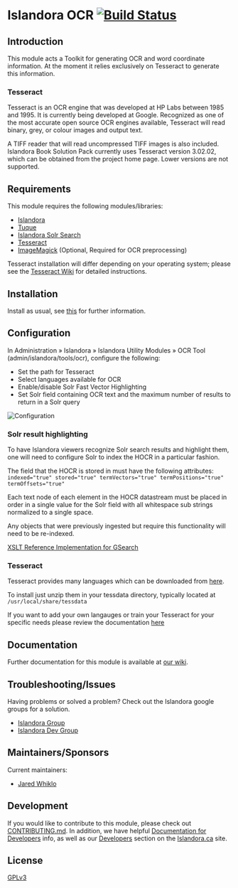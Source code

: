 # Islandora OCR [![Build Status](https://travis-ci.org/Islandora/islandora_ocr.png?branch=7.x)](https://travis-ci.org/Islandora/islandora_ocr)

## Introduction

This module acts a Toolkit for generating OCR and word coordinate information. At the moment it relies exclusively on Tesseract to generate this information.

### Tesseract

Tesseract is an OCR engine that was developed at HP Labs between 1985 and 1995. It is currently being developed at Google. Recognized as one of the most accurate open source OCR engines available, Tesseract will read binary, grey, or colour images and output text.

A TIFF reader that will read uncompressed TIFF images is also included. Islandora Book Solution Pack currently uses Tesseract version 3.02.02, which can be obtained from the project home page. Lower versions are not supported.

## Requirements

This module requires the following modules/libraries:

* [Islandora](https://github.com/islandora/islandora)
* [Tuque](https://github.com/islandora/tuque)
* [Islandora Solr Search](https://github.com/Islandora/islandora_solr_search)
* [Tesseract](https://github.com/tesseract-ocr/tesseract/wiki)
* [ImageMagick](http://www.imagemagick.org/) (Optional, Required for OCR preprocessing)

Tesseract installation will differ depending on your operating system; please see the
[Tesseract Wiki](https://github.com/tesseract-ocr/tesseract/wiki) for detailed instructions.

## Installation

Install as usual, see [this](https://drupal.org/documentation/install/modules-themes/modules-7) for further information.

## Configuration

In Administration » Islandora » Islandora Utility Modules » OCR Tool (admin/islandora/tools/ocr), configure the following:

* Set the path for Tesseract
* Select languages available for OCR
* Enable/disable Solr Fast Vector Highlighting
* Set Solr field containing OCR text and the maximum number of results to return in a Solr query

![Configuration](https://camo.githubusercontent.com/0c1fd39bad0200eb1bb0ed36ae761dfe50665ba6/687474703a2f2f692e696d6775722e636f6d2f4c386e704f61502e706e67)

### Solr result highlighting

To have Islandora viewers recognize Solr search results and highlight them, one will need to configure Solr to index the HOCR in a particular fashion.

The field that the HOCR is stored in must have the following attributes: `indexed="true" stored="true" termVectors="true" termPositions="true" termOffsets="true"`

Each text node of each element in the HOCR datastream must be placed in order in a single value for the Solr field with all whitespace sub strings normalized to a single space.

Any objects that were previously ingested but require this functionality will need to be re-indexed.

[XSLT Reference Implementation for GSearch](https://github.com/discoverygarden/islandora_transforms/blob/master/XML_text_nodes_to_solr.xslt)


### Tesseract

Tesseract provides many languages which can be downloaded from [here](https://github.com/tesseract-ocr/tessdata).

To install just unzip them in your tessdata directory, typically located at `/usr/local/share/tessdata`

If you want to add your own langauges or train your Tesseract for your specific needs please review the documentation [here](https://github.com/tesseract-ocr/tesseract/wiki/TrainingTesseract)

## Documentation

Further documentation for this module is available at [our wiki](https://wiki.duraspace.org/display/ISLANDORA/Islandora+OCR).

## Troubleshooting/Issues

Having problems or solved a problem? Check out the Islandora google groups for a solution.

* [Islandora Group](https://groups.google.com/forum/?hl=en&fromgroups#!forum/islandora)
* [Islandora Dev Group](https://groups.google.com/forum/?hl=en&fromgroups#!forum/islandora-dev)

## Maintainers/Sponsors

Current maintainers:

* [Jared Whiklo](https://github.com/whikloj)

## Development

If you would like to contribute to this module, please check out [CONTRIBUTING.md](CONTRIBUTING.md). In addition, we have helpful [Documentation for Developers](https://github.com/Islandora/islandora/wiki#wiki-documentation-for-developers) info, as well as our [Developers](http://islandora.ca/developers) section on the [Islandora.ca](http://islandora.ca) site.

## License

[GPLv3](http://www.gnu.org/licenses/gpl-3.0.txt)
